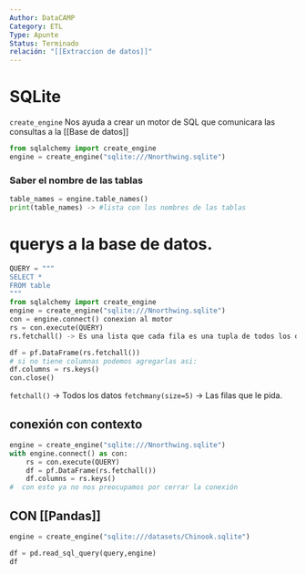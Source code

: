 ```yaml
---
Author: DataCAMP
Category: ETL
Type: Apunte
Status: Terminado
relación: "[[Extraccion de datos]]"
---
```

# SQLite

`create_engine` Nos ayuda a crear un motor de SQL que comunicara las consultas a la [[Base de datos]]

```python
from sqlalchemy import create_engine
engine = create_engine("sqlite:///Nnorthwing.sqlite")
```

### Saber el nombre de las tablas 

```python
table_names = engine.table_names()
print(table_names) -> #lista con los nombres de las tablas
```

# querys a la base de datos.

```python
QUERY = """ 
SELECT * 
FROM table
"""
from sqlalchemy import create_engine
engine = create_engine("sqlite:///Nnorthwing.sqlite")
con = engine.connect() conexion al motor
rs = con.execute(QUERY)
rs.fetchall() -> Es una lista que cada fila es una tupla de todos los datos.

df = pf.DataFrame(rs.fetchall())
# si no tiene columnas podemos agregarlas asi:
df.columns = rs.keys()
con.close()
```
`fetchall()` -> Todos los datos
`fetchmany(size=5)` -> Las filas que le pida. 

## conexión con contexto

```python
engine = create_engine("sqlite:///Nnorthwing.sqlite")
with engine.connect() as con:
	rs = con.execute(QUERY)
	df = pf.DataFrame(rs.fetchall())
	df.columns = rs.keys()
#  con esto ya no nos preocupamos por cerrar la conexión
```

## CON [[Pandas]]

```python
engine = create_engine("sqlite:///datasets/Chinook.sqlite")

df = pd.read_sql_query(query,engine)
df
```